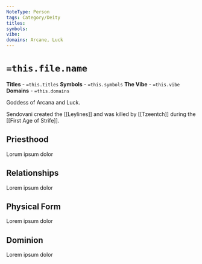 ```yaml
---
NoteType: Person
tags: Category/Deity
titles:
symbols:
vibe:
domains: Arcane, Luck
---
```


# `=this.file.name`
**Titles** - `=this.titles`
**Symbols** - `=this.symbols`
**The Vibe** - `=this.vibe`
**Domains** - `=this.domains`

Goddess of Arcana and Luck.

Sendovani created the [[Leylines]] and was killed by [[Tzeentch]] during the [[First Age of Strife]].

## Priesthood
Lorum ipsum dolor

## Relationships
Lorem ipsum dolor

## Physical Form
Lorem ipsum dolor

## Dominion
Lorem ipsum dolor